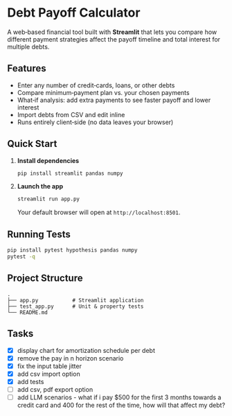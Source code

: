# Debt Payoff Calculator

A web‑based financial tool built with **Streamlit** that lets you compare how different payment strategies affect the payoff timeline and total interest for multiple debts.

## Features

* Enter any number of credit‑cards, loans, or other debts
* Compare minimum‑payment plan vs. your chosen payments
* What‑if analysis: add extra payments to see faster payoff and lower interest
* Import debts from CSV and edit inline
* Runs entirely client‑side (no data leaves your browser)

## Quick Start

1. **Install dependencies**

   ```bash
   pip install streamlit pandas numpy
   ```
2. **Launch the app**

   ```bash
   streamlit run app.py
   ```

   Your default browser will open at `http://localhost:8501`.

## Running Tests

```bash
pip install pytest hypothesis pandas numpy
pytest -q
```

## Project Structure

```
.
├── app.py           # Streamlit application
├── test_app.py      # Unit & property tests
└── README.md
```


## Tasks

- [x] display chart for amortization schedule per debt
- [x] remove the pay in n horizon scenario
- [x] fix the input table jitter
- [x] add csv import option
- [x] add tests
- [ ] add csv, pdf export option
- [ ] add LLM scenarios - what if i pay $500 for the first 3 months towards a credit card and 400 for the rest of the time, how will that affect my debt?